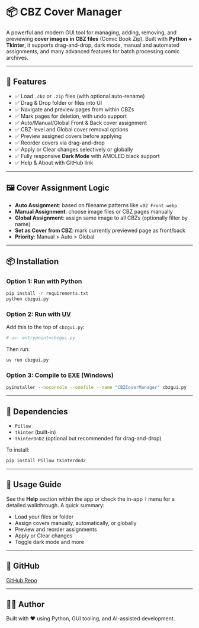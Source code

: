 # 📦 CBZ Cover Manager

A powerful and modern GUI tool for managing, adding, removing, and previewing **cover images in CBZ files** (Comic Book Zip). Built with **Python + Tkinter**, it supports drag-and-drop, dark mode, manual and automated assignments, and many advanced features for batch processing comic archives.

---

## 🚀 Features

- ✅ Load `.cbz` or `.zip` files (with optional auto-rename)
- ✅ Drag & Drop folder or files into UI
- ✅ Navigate and preview pages from within CBZs
- ✅ Mark pages for deletion, with undo support
- ✅ Auto/Manual/Global Front & Back cover assignment
- ✅ CBZ-level and Global cover removal options
- ✅ Preview assigned covers before applying
- ✅ Reorder covers via drag-and-drop
- ✅ Apply or Clear changes selectively or globally
- ✅ Fully responsive **Dark Mode** with AMOLED black support
- ✅ Help & About with GitHub link

---

## 🖼️ Cover Assignment Logic

- **Auto Assignment**: based on filename patterns like `v02 Front.webp`
- **Manual Assignment**: choose image files or CBZ pages manually
- **Global Assignment**: assign same image to all CBZs (optionally filter by name)
- **Set as Cover from CBZ**: mark currently previewed page as front/back
- **Priority**: Manual > Auto > Global

---

## 📦 Installation

### Option 1: Run with Python

```bash
pip install -r requirements.txt
python cbzgui.py
```

### Option 2: Run with [UV](https://github.com/astral-sh/uv)

Add this to the top of `cbzgui.py`:

```python
# uv: entrypoint=cbzgui.py
```

Then run:

```bash
uv run cbzgui.py
```

### Option 3: Compile to EXE (Windows)

```bash
pyinstaller --noconsole --onefile --name "CBZCoverManager" cbzgui.py
```

---

## 🧪 Dependencies

- `Pillow`
- `tkinter` (built-in)
- `tkinterDnD2` (optional but recommended for drag-and-drop)

To install:

```bash
pip install Pillow tkinterdnd2
```

---

## 📖 Usage Guide

See the **Help** section within the app or check the in-app `?` menu for a detailed walkthrough. A quick summary:

- Load your files or folder
- Assign covers manually, automatically, or globally
- Preview and reorder assignments
- Apply or Clear changes
- Toggle dark mode and more

---

## 🔗 GitHub

[GitHub Repo](https://github.com/your-repo)

---

## 🧑‍💻 Author

Built with ❤️ using Python, GUI tooling, and AI-assisted development.

